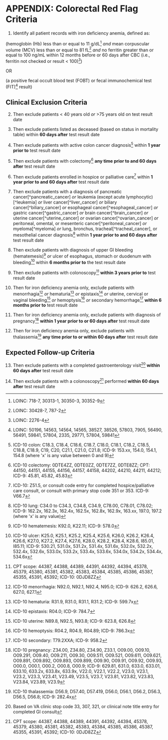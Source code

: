 # APPENDIX: Colorectal Red Flag Criteria

1. Identify all patient records with iron deficiency anemia, defined as:

(hemoglobin (Hb) less than or equal to 11 g/dL[^1] *and* mean
corpuscular volume (MCV) less than or equal to 81 fL[^2] *and* no
ferritin greater than or equal to 100 ng/mL within 12 months before or
60 days after CBC (i.e., ferritin not checked or result \< 100)[^3])

OR

(a positive fecal occult blood test (FOBT) or fecal immunochemical
test (FIT)[^4] result)




## Clinical Exclusion Criteria

2. Then exclude patients \< 40 years old *or* \>75 years old on test
result date

3. Then exclude patients listed as deceased (based on status in mortality table) within **60 days
after** test result date

4. Then exclude patients with active colon cancer diagnosis[^6] within
**1 year prior to** test result date

5. Then exclude patients with colectomy[^7] **any time prior to and 60
days after** test result date

6. Then exclude patients enrolled in hospice or palliative care[^8]
within **1 year prior to and 60 days after** test result date

7. Then exclude patients with a diagnosis of pancreatic cancer[^pancreatic_cancer] *or*
leukemia (except acute lymphocytic)[^leukemia] *or*
liver cancer[^liver_cancer] *or*
biliary cancer[^biliary_cancer] *or*
esophageal cancer[^esophageal_cancer] *or*
gastric cancer[^gastric_cancer] *or*
brain cancer[^brain_cancer] *or*
uterine cancer[^uterine_cancer] *or*
ovarian cancer[^ovarian_cancer] *or*
peritoneal, omental, or mesenteric cancer[^peritoneal_cancer] *or*
myeloma[^myeloma] *or*
lung, bronchus, tracheal[^tracheal_cancer], or mesothelial cancer diagnosis[^20]
within **1 year prior to and 60 days after** test result date

8. Then exclude patients with diagnosis of upper GI bleeding
(hematemesis)[^21] *or* ulcer of esophagus, stomach or duodenum with
bleeding[^22] within **6 months prior to** the test result date

9. Then exclude patients with colonoscopy[^23] **within 3 years prior
to** test result date

10. Then for iron deficiency anemia only, exclude patients with
menorrhagia[^24] *or* hematuria[^25] *or* epistaxis[^26] *or* uterine,
cervical or vaginal bleeding[^27] *or* hemoptysis[^28] *or* secondary
hemorrhage[^29] **within 6 months prior to** test result date

11. Then for iron deficiency anemia only, exclude patients with
diagnosis of pregnancy[^30] **within 1 year prior to or 60 days
after** test result date

12. Then for iron deficiency anemia only, exclude patients with
thalassemia[^31] **any time prior to or within 60 days after** test
result date




## Expected Follow-up Criteria

13. Then exclude patients with a completed gastroenterology visit[^32]
**within 60 days after** test result date

14. Then exclude patients with a colonoscopy[^23] performed **within
60 days after** test result date






[^1]: LOINC: 718-7, 30313-1, 30350-3, 30352-9

[^2]: LOINC: 30428-7, 787-2

[^3]: LOINC: 2276-4

[^4]: LOINC: 50196, 14563, 14564, 14565, 38527, 38526, 57803, 7905,
56490, 56491, 59841, 57804, 2335, 29771, 57804, 59841

[^6]: ICD-10 colon: C18.3, C18.4, C18.6, C18.7, C18.0, C18.1, C18.2,
C18.5, C18.8, C18.9, C19, C20, C21.1, C21.0, C21.8; ICD-9: 153.xx, 154.0, 154.1, 154.8 (where 'x' is any value between 0
and 9)

[^7]: ICD-10 colectomy: 0DTE4ZZ, 0DTE0ZZ, 0DTE7ZZ, 0DTE8ZZ; CPT: 44150,
44151, 44155, 44156, 44157, 44158, 44202, 44210, 44211, 44212; ICD-9: 45.81, 45.82, 45.83

[^8]: ICD-10: Z51.5, or consult code entry for completed
hospice/palliative care consult, or consult with primary stop code 351
or 353. ICD-9: V66.7






[^20]: ICD-10 lung: C34.0 to C34.3, C34.8, C34.9, C78.00, C78.01, C78.02; ICD-9: 162.2x, 162.3x, 162.4x, 162.5x, 162.8x, 162.9x,
163.xx, 197.0, 197.2 (where 'x' is any value)

[^21]: ICD-10 hematemesis: K92.0, K22.11; ICD-9: 578.0

[^22]: ICD-10 ulcer: K25.0, K25.1, K25.2, K25.4, K25.6, K26.0, K26.2,
K26.4, K26.6, K27.0, K27.2, K27.4, K27.6, K28.0, K28.2, K28.4, K28.6,
I85.01, I85.11; ICD-9: 530.21, 531.0x, 531.2x, 531.4x, 531.6x, 532.0x, 532.2x,
532.4x, 532.6x, 533.0x, 533.2x, 533.4x, 533.6x, 534.0x, 534.2x,
534.4x, 534.6x

[^23]: CPT scope: 44387, 44388, 44389, 44391, 44392, 44394, 45378, 45379,
45380, 45381, 45382, 45383, 45384, 45385, 45386, 45387, 45355, 45391,
45392; ICD-10: 0DJD8ZZ

[^24]: ICD-10 menorrhagia: N92.0, N92.1, N92.4, N95.0; ICD-9: 626.2, 626.6, 627.0, 627.1

[^25]: ICD-10 hematuria: R31.9, R31.0, R31.1, R31.2; ICD-9: 599.7x

[^26]: ICD-10 epistaxis: R04.0; ICD-9: 784.7

[^27]: ICD-10 uterine: N89.8, N92.5, N93.8; ICD-9: 623.8, 626.8

[^28]: ICD-10 hemoptysis: R04.2, R04.9, R04.89; ICD-9: 786.3x

[^29]: ICD-10 secondary: T79.2XXA; ICD-9: 958.2

[^30]: ICD-10 pregnancy: Z34.00, Z34.80, Z34.90, Z33.1, O09.00, O09.10,
O09.291, O09.40, O09.211, O09.30, O09.511, O09.521, O09.611, O09.621,
O09.891, O09.892, O09.893, O09.899, O09.90, O09.91, O09.92, O09.93,
O00.0, O00.1, O00.2, O00.8, O00.9; ICD-9: 629.81, 631.0, 633.0, 633.01, 633.10, 633.2x, 633.8x,
633.9x, V22.0, V22.1, V22.2, V23.0, V23.1, V23.2, V23.3, V23.41,
V23.49, V23.5, V23.7, V23.81, V23.82, V23.83, V23.84, V23.89, V23.9

[^31]: ICD-10 thalassemia: D56.9, D57.40, D57.419, D56.0, D56.1, D56.2,
D56.3, D56.5, D56.8; ICD-9: 282.4x

[^32]: Based on VA clinic stop code 33, 307, 321, or clinical note title
entry for completed GI consult
